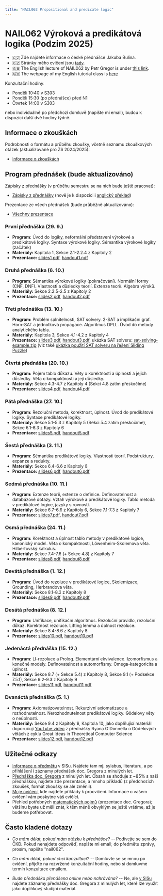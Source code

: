 ```yaml
---
title: "NAIL062 Propositional and predicate logic"
---
```


# NAIL062 Výroková a predikátová logika (Podzim 2025)

* 🇨🇿 Zde najdete informace o české přednášce Jakuba Bulína.
* 🇨🇿 Stránky mého cvičení jsou [tady](cviceni/).
* 🇬🇧 The English lecture of NAIL062 by Petr Gregor is under [this link](https://ktiml.mff.cuni.cz/~gregor/logics/).
* 🇬🇧 The webpage of my English tutorial class is [here](tutorial/)


Konzultační hodiny:

* Pondělí 10:40 v S303 
* Pondělí 15:30 (po přednášce) před N1
* Čtvrtek 14:00 v S303

nebo individuálně po předchozí domluvě (napište mi email), budou k dispozici další dvě hodiny týdně.

## Informace o zkouškách

Podrobnosti o formátu a průběhu zkoušky, včetně seznamu zkouškových otázek (aktualizované pro ZS 2024/2025):

* [Informace o zkouškách](https://github.com/jbulin-mff-uk/nail062/raw/main/lecture/exam/info-o-zkouskach.pdf)


## Program přednášek (bude aktualizováno)

Zápisky z přednášky (v průběhu semestru se na nich bude ještě pracovat):
* [Zápisky z přednášky](https://github.com/jbulin-mff-uk/nail062/raw/main/lecture/skripta/skripta.pdf) (nově je k dispozici i [anglický překlad](https://github.com/jbulin-mff-uk/nail062/raw/main/lecture/lecture-notes/lecture-notes.pdf))

Prezentace ze všech přednášek (bude průběžně aktualizováno):
* [Všechny prezentace](https://github.com/jbulin-mff-uk/nail062/raw/main/lecture/slides/all-slides.pdf)

### První přednáška (29. 9.)

* **Program:** Úvod do logiky, neformální představení výrokové a predikátové logiky. Syntaxe výrokové logiky. Sémantika výrokové logiky (začátek)
* **Materiály:** Kapitola 1, Sekce 2.1-2.2.4 z Kapitoly 2
* **Prezentace:** [slides1.pdf](https://github.com/jbulin-mff-uk/nail062/raw/main/lecture/slides/slides1.pdf), [handout1.pdf](https://github.com/jbulin-mff-uk/nail062/raw/main/lecture/slides/handout1.pdf)


### Druhá přednáška (6. 10.)

* **Program:** Sémantika výrokové logiky (pokračování). Normální formy (CNF, DNF). Vlastnosti a důsledky teorií. Extenze teorií. Algebra výroků.
* **Materiály:** Sekce 2.2.5-2.5 z Kapitoly 2
* **Prezentace:** [slides2.pdf](https://github.com/jbulin-mff-uk/nail062/raw/main/lecture/slides/slides2.pdf), [handout2.pdf](https://github.com/jbulin-mff-uk/nail062/raw/main/lecture/slides/handout2.pdf)

### Třetí přednáška (13. 10.)

* **Program:** Problém splnitelnosti, SAT solvery. 2-SAT a implikační graf. Horn-SAT a jednotková propagace. Algoritmus DPLL. Úvod do metody analytického tabla.
* **Materiály:** Kapitola 3, Sekce 4.1-4.2 z Kapitoly 4
* **Prezentace:** [slides3.pdf](https://github.com/jbulin-mff-uk/nail062/raw/main/lecture/slides/slides3.pdf), [handout3.pdf](https://github.com/jbulin-mff-uk/nail062/raw/main/lecture/slides/handout3.pdf), ukázka SAT solveru: [sat-solving-example.zip](https://github.com/jbulin-mff-uk/nail062/raw/main/lecture/sat-solving-example.zip) (viz také [ukázka použití SAT solveru na řešení Sliding Puzzle](https://gitlab.mff.cuni.cz/svancaj/logika_SAT_example))


### Čtvrtá přednáška (20. 10.)

* **Program:** Pojem tablo důkazu. Věty o korektnosti a úplnosti a jejich důsledky. Věta o kompaktnosti a její důsledky.
* **Materiály:** Sekce 4.3-4.7 z Kapitoly 4 (Sekci 4.8 zatím přeskočíme)
* **Prezentace:** [slides4.pdf](https://github.com/jbulin-mff-uk/nail062/raw/main/lecture/slides/slides4.pdf), [handout4.pdf](https://github.com/jbulin-mff-uk/nail062/raw/main/lecture/slides/handout4.pdf)

### Pátá přednáška (27. 10.)

* **Program:**  Rezoluční metoda, korektnost, úplnost. Úvod do predikátové logiky. Syntaxe predikátové logiky.
* **Materiály:** Sekce 5.1-5.3 z Kapitoly 5 (Sekci 5.4 zatím přeskočíme), Sekce 6.1-6.3 z Kapitoly 6
* **Prezentace:** [slides5.pdf](https://github.com/jbulin-mff-uk/nail062/raw/main/lecture/slides/slides5.pdf), [handout5.pdf](https://github.com/jbulin-mff-uk/nail062/raw/main/lecture/slides/handout5.pdf)


### Šestá přednáška (3. 11.)

* **Program:** Sémantika predikátové logiky. Vlastnosti teorií. Podstruktury, expanze a redukty. 
* **Materiály:** Sekce 6.4-6.6 z Kapitoly 6
* **Prezentace:** [slides6.pdf](https://github.com/jbulin-mff-uk/nail062/raw/main/lecture/slides/slides6.pdf), [handout6.pdf](https://github.com/jbulin-mff-uk/nail062/raw/main/lecture/slides/handout6.pdf)

### Sedmá přednáška (10. 11.)

* **Program:**  Extenze teorií, extenze o definice. Definovatelnost a databázové dotazy. Vztah výrokové a predikátové logiky. Tablo metoda v predikátové logice, jazyky s rovností.
* **Materiály:** Sekce 6.7-6.9 z Kapitoly 6, Sekce 7.1-7.3 z Kapitoly 7
* **Prezentace:** [slides7.pdf](https://github.com/jbulin-mff-uk/nail062/raw/main/lecture/slides/slides7.pdf), [handout7.pdf](https://github.com/jbulin-mff-uk/nail062/raw/main/lecture/slides/handout7.pdf)

### Osmá přednáška (24. 11.)

* **Program:** Korektnost a úplnost tablo metody v predikátové logice, kanonický model. Věta o kompaktnosti, Löwenheim-Skolemova věta. Hilbertovský kalkulus.
* **Materiály:** Sekce 7.4-7.6 (+ Sekce 4.8) z Kapitoly 7
* **Prezentace:** [slides8.pdf](https://github.com/jbulin-mff-uk/nail062/raw/main/lecture/slides/slides8.pdf), [handout8.pdf](https://github.com/jbulin-mff-uk/nail062/raw/main/lecture/slides/handout8.pdf)

### Devátá přednáška (1. 12.)

* **Program:**   Úvod do rezoluce v predikátové logice, Skolemizace, Grounding, Herbrandova věta.
* **Materiály:** Sekce 8.1-8.3 z Kapitoly 8
* **Prezentace:** [slides9.pdf](https://github.com/jbulin-mff-uk/nail062/raw/main/lecture/slides/slides9.pdf), [handout9.pdf](https://github.com/jbulin-mff-uk/nail062/raw/main/lecture/slides/handout9.pdf)

### Desátá přednáška (8. 12.)

* **Program:**  Unifikace, unifikační algoritmus. Rezoluční pravidlo, rezoluční důkaz. Korektnost rezoluce. Lifting lemma a úplnost rezoluce.
* **Materiály:** Sekce 8.4-8.6 z Kapitoly 8
* **Prezentace:** [slides10.pdf](https://github.com/jbulin-mff-uk/nail062/raw/main/lecture/slides/slides10.pdf), [handout10.pdf](https://github.com/jbulin-mff-uk/nail062/raw/main/lecture/slides/handout10.pdf)

### Jedenáctá přednáška (15. 12.)

* **Program:**  LI-rezoluce a Prolog. Elementární ekvivalence. Izomorfismus a konečné modely. Definovatelnost a automorfismy. Omega-kategoricita a úplnost.
* **Materiály:** Sekce 8.7 (+ Sekce 5.4) z Kapitoly 8, Sekce 9.1 (+ Podsekce 7.5.1), Sekce 9.2-9.3 z Kapitoly 9
* **Prezentace:** [slides11.pdf](https://github.com/jbulin-mff-uk/nail062/raw/main/lecture/slides/slides11.pdf), [handout11.pdf](https://github.com/jbulin-mff-uk/nail062/raw/main/lecture/slides/handout11.pdf)

### Dvanáctá přednáška (5. 1.)

* **Program:**   Axiomatizovatelnost. Rekurzivní axiomatizace a rozhodnutelnost. Nerozhodnutelnost predikátové logiky. Gödelovy věty o neúplnosti.
* **Materiály:** Sekce 9.4 z Kapitoly 9, Kapitola 10, jako doplňující materiál doporučuji [YouTube video](https://www.youtube.com/watch?v=bmECBK_TOQA&list=PLm3J0oaFux3aafQm568blS9blxtA_EWQv) z přednášky Ryana O'Donnella o Gödelových větách z cyklu Great Ideas in Theoretical Computer Science
* **Prezentace:** [slides12.pdf](https://github.com/jbulin-mff-uk/nail062/raw/main/lecture/slides/slides12.pdf), [handout12.pdf](https://github.com/jbulin-mff-uk/nail062/raw/main/lecture/slides/handout12.pdf)


## Užitečné odkazy

* [Informace o předmětu](https://is.cuni.cz/studium/predmety/index.php?do=predmet&kod=NAIL062&skr=2022&fak=11320) v SISu. Najdete tam mj. sylabus, literaturu, a po přihlášení i záznamy přednášek doc. Gregora z minulých let.
* [Přednáška doc. Gregora](http://ktiml.mff.cuni.cz/~gregor/logika/index.html) z minulých let. Obsah se shoduje z ~85% s naší přednáškou, najdete zde prezentace, a mnoho příkladů (z předchozích zkoušek, formát zkoušky se ale změnil).
* [Moje cvičení](cviceni/), kde najdete příklady k procvičení. Informace o vašem cvičení vám poskytne váš cvičící.
* Přehled potřebných [matematických pojmů](http://ktiml.mff.cuni.cz/~gregor/logika/VPLdodatek.pdf) (prezentace doc. Gregora); většinu byste už měli znát, k těm méně obvyklým se ještě vrátíme, až je budeme potřebovat.

## Často kladené dotazy

* _Co mám dělat, pokud mám otázku k přednášce?_ -- Podívejte se sem do ČKD. Pokud nenajdete odpověď, napište mi email; do předmětu zprávy, prosím, napište "nail062".

* _Co mám dělat, pokud chci konzultaci?_ -- Domluvte se se mnou po cvičení, přijďte na rozvržené konzultační hodiny, nebo si domluvme termín konzultace emailem.

* _Bude přednáška přenášena online nebo nahrávána?_ -- Ne, ale [v SISu](https://is.cuni.cz/studium/predmety/index.php?do=predmet&kod=NAIL062&skr=2022&fak=11320) najdete záznamy přednášky doc. Gregora z minulých let, které lze využít jako doplňkový studijní materiál.
